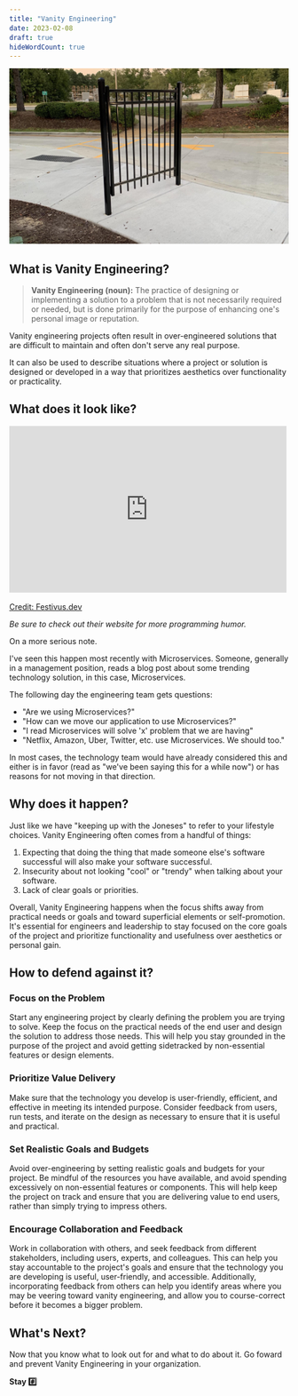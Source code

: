 ```yaml
---
title: "Vanity Engineering"
date: 2023-02-08
draft: true
hideWordCount: true
---
```


![Materials](images/gate.jpg)

## What is Vanity Engineering?

> **Vanity Engineering (noun):** The practice of designing or implementing a solution to a problem that is not necessarily required or needed, but is done primarily for the purpose of enhancing one's personal image or reputation.

Vanity engineering projects often result in over-engineered solutions that are difficult to maintain and often don't serve any real purpose. 

It can also be used to describe situations where a project or solution is designed or developed in a way that prioritizes aesthetics over functionality or practicality.

## What does it look like?

<iframe src="https://cdn.festivus.dev/festivus-content/kubernetes.mp4"
        width="500" height="300" scrolling="no" border="0" frameborder="no" framespacing="0" allowfullscreen="false"></iframe>

<a href="https://festivus.dev/kubernetes/" target="_blank">Credit: Festivus.dev</a>


_Be sure to check out their website for more programming humor._

On a more serious note. 

I've seen this happen most recently with Microservices. Someone, generally in a management position, reads a blog post about some trending technology solution, in this case, Microservices.

The following day the engineering team gets questions:
- "Are we using Microservices?"
- "How can we move our application to use Microservices?"
- "I read Microservices will solve 'x' problem that we are having"
- "Netflix, Amazon, Uber, Twitter, etc. use Microservices. We should too."

In most cases, the technology team would have already considered this and either is in favor (read as "we've been saying this for a while now") or has reasons for not moving in that direction.

## Why does it happen?

Just like we have "keeping up with the Joneses" to refer to your lifestyle choices. Vanity Engineering often comes from a handful of things:

1. Expecting that doing the thing that made someone else's software successful will also make your software successful.
2. Insecurity about not looking "cool" or "trendy" when talking about your software.
3. Lack of clear goals or priorities.

Overall, Vanity Engineering happens when the focus shifts away from practical needs or goals and toward superficial elements or self-promotion. It's essential for engineers and leadership to stay focused on the core goals of the project and prioritize functionality and usefulness over aesthetics or personal gain.

## How to defend against it?

### Focus on the Problem

Start any engineering project by clearly defining the problem you are trying to solve. Keep the focus on the practical needs of the end user and design the solution to address those needs. This will help you stay grounded in the purpose of the project and avoid getting sidetracked by non-essential features or design elements.

### Prioritize Value Delivery

Make sure that the technology you develop is user-friendly, efficient, and effective in meeting its intended purpose. Consider feedback from users, run tests, and iterate on the design as necessary to ensure that it is useful and practical.

### Set Realistic Goals and Budgets 

Avoid over-engineering by setting realistic goals and budgets for your project. Be mindful of the resources you have available, and avoid spending excessively on non-essential features or components. This will help keep the project on track and ensure that you are delivering value to end users, rather than simply trying to impress others.

### Encourage Collaboration and Feedback

Work in collaboration with others, and seek feedback from different stakeholders, including users, experts, and colleagues. This can help you stay accountable to the project's goals and ensure that the technology you are developing is useful, user-friendly, and accessible. Additionally, incorporating feedback from others can help you identify areas where you may be veering toward vanity engineering, and allow you to course-correct before it becomes a bigger problem.

## What's Next?

Now that you know what to look out for and what to do about it. Go foward and prevent Vanity Engineering in your organization.

**Stay #️⃣**